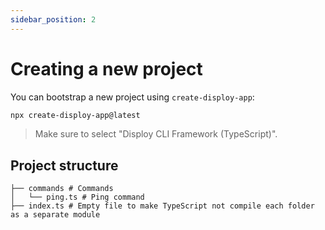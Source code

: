 ```yaml
---
sidebar_position: 2
---
```


# Creating a new project

You can bootstrap a new project using `create-disploy-app`:

```bash
npx create-disploy-app@latest
```

> Make sure to select "Disploy CLI Framework (TypeScript)".

## Project structure

```
├── commands # Commands
│   └── ping.ts # Ping command
├── index.ts # Empty file to make TypeScript not compile each folder as a separate module
```
